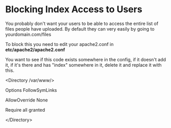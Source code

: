 # Blocking Index Access to Users

You probably don&#39;t want your users to be able to access the entire list of files people have uploaded. By default they can very easily by going to yourdomain.com/files

To block this you need to edit your apache2.conf in **etc/apache2/apache2.conf**

You want to see if this code exists somewhere in the config, if it doesn&#39;t add it, if it&#39;s there and has &quot;index&quot; somewhere in it, delete it and replace it with this.

&lt;Directory /var/www/&gt;

 Options FollowSymLinks

 AllowOverride None

 Require all granted

&lt;/Directory&gt;